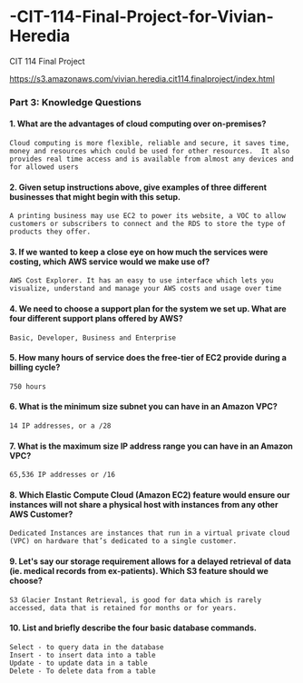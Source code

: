 # -CIT-114-Final-Project-for-Vivian-Heredia
CIT 114 Final Project


https://s3.amazonaws.com/vivian.heredia.cit114.finalproject/index.html



### Part 3: Knowledge Questions

#### 1. What are the advantages of cloud computing over on-premises?
	Cloud computing is more flexible, reliable and secure, it saves time, money and resources which could be used for other resources.  It also provides real time access and is available from almost any devices and for allowed users
#### 2. Given setup instructions above, give examples of three different businesses that might begin with this setup.
	A printing business may use EC2 to power its website, a VOC to allow customers or subscribers to connect and the RDS to store the type of products they offer. 
#### 3. If we wanted to keep a close eye on how much the services were costing, which AWS service would we make use of?
	AWS Cost Explorer. It has an easy to use interface which lets you visualize, understand and manage your AWS costs and usage over time
#### 4. We need to choose a support plan for the system we set up. What are four different support plans offered by AWS?
	Basic, Developer, Business and Enterprise
#### 5. How many hours of service does the free-tier of EC2 provide during a billing cycle?
	750 hours
#### 6. What is the minimum size subnet you can have in an Amazon VPC?
	14 IP addresses, or a /28
#### 7. What is the maximum size IP address range you can have in an Amazon VPC?
	65,536 IP addresses or /16
#### 8. Which Elastic Compute Cloud (Amazon EC2) feature would ensure our instances will not share a physical host with instances from any other AWS Customer?
	Dedicated Instances are instances that run in a virtual private cloud (VPC) on hardware that’s dedicated to a single customer.
#### 9. Let's say our storage requirement allows for a delayed retrieval of data (ie. medical records from ex-patients). Which S3 feature should we choose?
	S3 Glacier Instant Retrieval, is good for data which is rarely accessed, data that is retained for months or for years.  
#### 10. List and briefly describe the four basic database commands.
	Select - to query data in the database
	Insert - to insert data into a table
	Update - to update data in a table
	Delete - To delete data from a table
